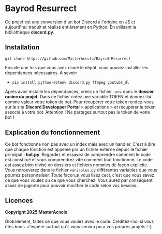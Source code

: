 # Bayrod Resurrect

Ce projet est une conversion d'un bot Discord à l'origine en JS et aujourd'hui traduit et réalisé entièrement en Python. En utilisant la bibliothèque **discord.py**. 

## Installation
```
git clone https://github.com/MasterAcnolo/Bayrod-Resurrect
```

Ensuite une fois que vous avez cloné le dépôt, vous pouvez installer les dépendances nécessaires. À savoir:  

- `pip install python-dotenv discord.py ffmpeg youtube_dl`


Après avoir installé les dépendances, créez un fichier `.env` dans le **dossier racine du projet**. Dans ce fichier créez une variable TOKEN et donnez-lui comme valeur votre token de bot. Pour récupérer votre token rendez-vous sur le site **Discord Developper Portal** > applications > et récupérer le token associé à votre bot. Attention ! Ne partagez surtout pas le token de votre bot ! 

## Explication du fonctionnement

Ce bot fonctionne non pas avec un index mais avec un handler. C'est à dire que chaque fonction est appelée par un fichier externe depuis le fichier principal : **bot.py**. Regardez et essayez de comprendre comment le code est constitué et vous comprendrez vite comment tout fonctionne. Le code est assez bien divisé en dossiers et fichiers nommés de façon explicite. 
Vous retrouverez dans le fichier `variables.py` différentes variables que vous pourrez personnaliser. Toute façon,si vous lisez ceci, c'est que vous savez ce que vous voulez ou ce que vous cherchez. Vous aurez par conséquent assez de jugeote pour pouvoir modifier le code selon vos besoins.

## Licences

**Copyright 2025 MasterAcnolo**

Globalement, faites ce que vous voulez avec le code. Créditez-moi si vous êtes bons. J'espère surtout qu'il vous servira pour vos propres projets ! :)

